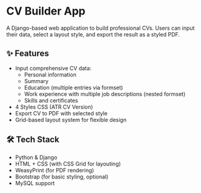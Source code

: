 # CV Builder App

A Django-based web application to build professional CVs. Users can input their data, select a layout style, and export the result as a styled PDF.

## ✨ Features

- Input comprehensive CV data:
  - Personal information
  - Summary
  - Education (multiple entries via formset)
  - Work experience with multiple job descriptions (nested formset)
  - Skills and certificates
- 4 Styles CSS (ATR CV Version)
- Export CV to PDF with selected style
- Grid-based layout system for flexible design

## 🛠 Tech Stack

- Python & Django
- HTML + CSS (with CSS Grid for layouting)
- WeasyPrint (for PDF rendering)
- Bootstrap (for basic styling, optional)
- MySQL support

